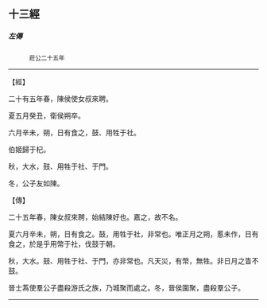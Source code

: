

## 十三經

##### 左傳
　　　`莊公二十五年`

* * *

【經】

二十有五年春，陳侯使女叔來聘。

夏五月癸丑，衛侯朔卒。

六月辛未，朔，日有食之，鼓、用牲于社。

伯姬歸于杞。

秋，大水，鼓、用牲于社、于門。

冬，公子友如陳。

【傳】

二十五年春，陳女叔來聘，始結陳好也。嘉之，故不名。

夏六月辛未，朔，日有食之。鼓，用牲于社，非常也。唯正月之朔，慝未作，日有食之，於是乎用幣于社，伐鼓于朝。

秋，大水。鼓、用牲于社、于門，亦非常也。凡天災，有幣，無牲。非日月之眚不鼓。

晉士蒍使羣公子盡殺游氏之族，乃城聚而處之。冬，晉侯圍聚，盡殺羣公子。

* * *

